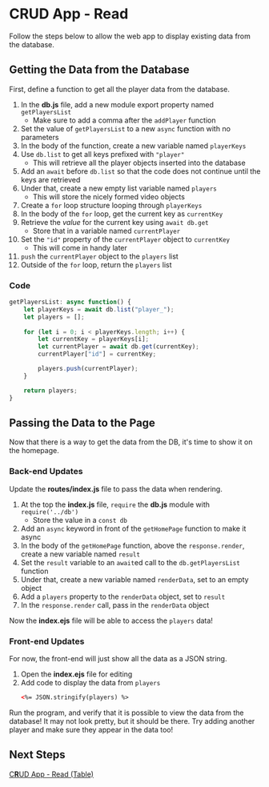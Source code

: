 # C**R**UD App - Read
Follow the steps below to allow the web app to display existing data from the database.

## Getting the Data from the Database
First, define a function to get all the player data from the database.

1. In the **db.js** file, add a new module export property named `getPlayersList`
    - Make sure to add a comma after the `addPlayer` function
1. Set the value of `getPlayersList` to a new `async` function with no parameters
1. In the body of the function, create a new variable named `playerKeys`
1. Use `db.list` to get all keys prefixed with `"player"`
    - This will retrieve all the player objects inserted into the database
1. Add an `await` before `db.list` so that the code does not continue until the keys are retrieved
1. Under that, create a new empty list variable named `players`
    - This will store the nicely formed video objects
1. Create a `for` loop structure looping through `playerKeys`
1. In the body of the `for` loop, get the current key as `currentKey`
1. Retrieve the _value_ for the current key using `await db.get`
    - Store that in a variable named `currentPlayer`
1. Set the `"id"` property of the `currentPlayer` object to `currentKey`
    - This will come in handy later
1. `push` the `currentPlayer` object to the `players` list
1. Outside of the `for` loop, return the `players` list

### Code
```js
getPlayersList: async function() {
    let playerKeys = await db.list("player_");
    let players = [];
    
    for (let i = 0; i < playerKeys.length; i++) {
        let currentKey = playerKeys[i];
        let currentPlayer = await db.get(currentKey);
        currentPlayer["id"] = currentKey;

        players.push(currentPlayer);
    }

    return players;
}
```

## Passing the Data to the Page
Now that there is a way to get the data from the DB, it's time to show it on the homepage.

### Back-end Updates
Update the **routes/index.js** file to pass the data when rendering.

1. At the top the **index.js** file, `require` the **db.js** module with `require('../db')`
    - Store the value in a `const db`
1. Add an `async` keyword in front of the `getHomePage` function to make it async
1. In the body of the `getHomePage` function, above the `response.render`, create a new variable named `result`
1. Set the `result` variable to an `await`ed call to the `db.getPlayersList` function
1. Under that, create a new variable named `renderData`, set to an empty object
1. Add a `players` property to the `renderData` object, set to `result`
1. In the `response.render` call, pass in the `renderData` object

Now the **index.ejs** file will be able to access the `players` data!

### Front-end Updates
For now, the front-end will just show all the data as a JSON string.

1. Open the **index.ejs** file for editing
1. Add code to display the data from `players`
    ```html
    <%= JSON.stringify(players) %>
    ```

Run the program, and verify that it is possible to view the data from the database! It may not look pretty, but it should be there. Try adding another player and make sure they appear in the data too!

## Next Steps
[C**R**UD App - Read (Table)](CrudAppReadTable.md)